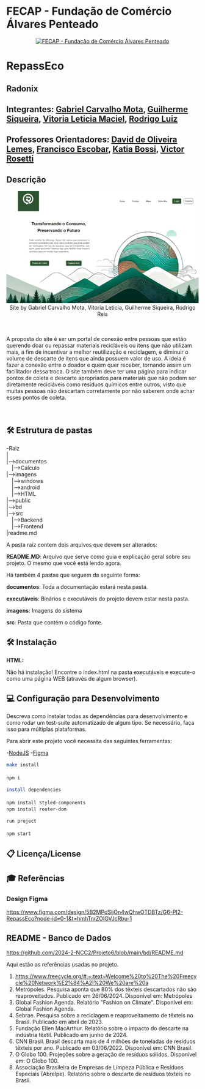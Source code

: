 # FECAP - Fundação de Comércio Álvares Penteado

<p align="center">
<a href= "https://www.fecap.br/"><img src="https://encrypted-tbn0.gstatic.com/images?q=tbn:ANd9GcRhZPrRa89Kma0ZZogxm0pi-tCn_TLKeHGVxywp-LXAFGR3B1DPouAJYHgKZGV0XTEf4AE&usqp=CAU" alt="FECAP - Fundação de Comércio Álvares Penteado" border="0"></a>
</p>

# RepassEco

## Radonix

## Integrantes: <a href="https://www.linkedin.com/in/gabrielcarvalhomota/">Gabriel Carvalho Mota</a>, <a href="https://www.linkedin.com/in/guilherme-siqueira-00a03a255/">Guilherme Siqueira</a>, <a href="https://www.linkedin.com/in/vit%C3%B3ria-leticia-maciel-da-silva-8308a42a6/">Vitoria Leticia Maciel</a>, <a href="https://www.linkedin.com/in/rluizreis/">Rodrigo Luiz</a>

## Professores Orientadores: <a href="https://www.linkedin.com/in/dolemes/">David de Oliveira Lemes</a>, <a href="https://www.linkedin.com/in/francisco-escobar/">Francisco Escobar</a>, <a href="https://www.linkedin.com/in/katia-bossi/">Katia Bossi</a>, <a href="https://www.linkedin.com/in/victorbarq/">Victor Rosetti</a>

## Descrição

<p align="center">
<img src="https://github.com/2024-2-NCC2/Projeto6/blob/main/imagens/pagina-home-2.jpeg" alt="RepassEco" border="0">
  Site by <a>Gabriel Carvalho Mota, Vitoria Leticia, Guilherme Siqueira, Rodrigo Reis</a>
</p>

<br><br>
A proposta do site é ser um portal de conexão entre pessoas que estão querendo doar ou repassar materiais recicláveis ou itens que não utilizam mais, a fim de incentivar a melhor reutilização e reciclagem, e diminuir o volume de descarte de itens que ainda possuem valor de uso. A ideia é fazer a conexão entre o doador e quem quer receber, tornando assim um facilitador dessa troca. O site também deve ter uma página para indicar pontos de coleta e descarte apropriados para materiais que não podem ser diretamente recicláveis como resíduos químicos entre outros, visto que muitas pessoas não descartam corretamente por não saberem onde achar esses pontos de coleta.									
<br><br>

## 🛠 Estrutura de pastas

-Raiz<br>
|<br>
|-->documentos<br>
  &emsp;|-->Calculo<br>
|-->imagens<br>
  &emsp;|-->windows<br>
  &emsp;|-->android<br>
  &emsp;|-->HTML<br>
|-->public<br>
|-->bd<br>
|-->src<br>
  &emsp;|-->Backend<br>
  &emsp;|-->Frontend<br>
|readme.md<br>

A pasta raiz contem dois arquivos que devem ser alterados:

<b>README.MD</b>: Arquivo que serve como guia e explicação geral sobre seu projeto. O mesmo que você está lendo agora.

Há também 4 pastas que seguem da seguinte forma:

<b>documentos</b>: Toda a documentação estará nesta pasta.

<b>executáveis</b>: Binários e executáveis do projeto devem estar nesta pasta.

<b>imagens</b>: Imagens do sistema

<b>src</b>: Pasta que contém o código fonte.

## 🛠 Instalação

<b>HTML:</b>

Não há instalação!
Encontre o index.html na pasta executáveis e execute-o como uma página WEB (através de algum browser).

## 💻 Configuração para Desenvolvimento

Descreva como instalar todas as dependências para desenvolvimento e como rodar um test-suite automatizado de algum tipo. Se necessário, faça isso para múltiplas plataformas.

Para abrir este projeto você necessita das seguintes ferramentas:

-<a href="https://nodejs.org/en">NodeJS</a>
-<a href="https://www.figma.com/">Figma</a>

```sh
make install

npm i
```
```sh
install dependencies

npm install styled-components
npm install router-dom
```
```sh
run project

npm start
```

## 📋 Licença/License


## 🎓 Referências

### Design Figma
https://www.figma.com/design/5B2MPdSljOn4wQhwOTDBTz/G6-PI2-RepassEco?node-id=0-1&t=hmhTnrZOIGVJcRbu-1
## README - Banco de Dados  
https://github.com/2024-2-NCC2/Projeto6/blob/main/bd/README.md

Aqui estão as referências usadas no projeto.

1. https://www.freecycle.org/#:~:text=Welcome%20to%20The%20Freecycle%20Network%E2%84%A2!%20We%20are%20a
2.  Metrópoles. Pesquisa aponta que 80% dos têxteis descartados não são 
reaproveitados. Publicado em 26/06/2024. Disponível em: Metrópoles
3.  Global Fashion Agenda. Relatório "Fashion on Climate". Disponível em: Global 
Fashion Agenda.
4.  Sebrae. Pesquisa sobre a reciclagem e reaproveitamento de têxteis no Brasil. 
Publicado em abril de 2023.
5.  Fundação Ellen MacArthur. Relatório sobre o impacto do descarte na indústria têxtil. 
Publicado em junho de 2024.
6.  CNN Brasil. Brasil descarta mais de 4 milhões de toneladas de resíduos têxteis por 
ano. Publicado em 03/06/2022. Disponível em: CNN Brasil.
7.  O Globo 100. Projeções sobre a geração de resíduos sólidos. Disponível em: O
Globo 100.
8. Associação Brasileira de Empresas de Limpeza Pública e Resíduos Especiais 
(Abrelpe). Relatório sobre o descarte de resíduos têxteis no Brasil.
